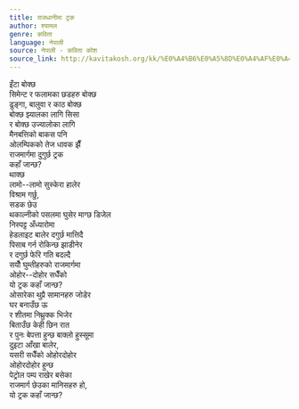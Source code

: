 ```yaml
---
title: राजधानीमा ट्रक
author: श्यामल
genre: कविता
language: नेपाली
source: नेपाली - कविता कोश
source_link: http://kavitakosh.org/kk/%E0%A4%B6%E0%A5%8D%E0%A4%AF%E0%A4%BE%E0%A4%AE%E0%A4%B2
---
```


इँटा बोक्छ  
सिमेन्ट र फलामका छडहरु बोक्छ  
ढुङ्गा, बालुवा र काठ बोक्छ  
बोक्छ झ्यालका लागि सिसा  
र बोक्छ उज्यालोका लागि  
मैनबत्तिको बाकस पनि  
ओलम्पिकको तेज धावक झैँ  
राजमार्गमा दुगुर्छ ट्रक  
कहाँ जान्छ?  
थाक्छ  
लामो--लामो सुस्केरा हालेर  
विश्राम गर्छु,  
सडक छेउ  
थकाल्नीको पसलमा घुसेर माग्छ डिजेल  
निस्पट्ट अँध्यारोमा  
हेडलाइट बालेर दगुर्छ मात्तिदै  
पिसाब गर्न रोकिन्छ झाडीनेर  
र दगुर्छ फेरि गति बदल्दै  
सयौँ घुम्तीहरुको राजमार्गमा  
ओहोर--दोहोर सधैँको  
यो ट्रक कहाँ जान्छ?  
ओसारेका थुप्रै सामानहरु जोडेर  
घर बनाउँछ ऊ  
र शीतमा निथ्रुक्क भिजेर  
बिताउँछ केही छिन रात  
र पुनः बेपत्ता हुन्छ बाक्लो हुस्सूमा  
दुइटा आँखा बालेर,  
यसरी सधैँको ओहोरदोहोर  
ओहोरदोहोर हुन्छ  
पेट्रोल पम्प राखेर बसेका  
राजमार्ग छेउका मानिसहरु हो,  
यो ट्रक कहाँ जान्छ?
